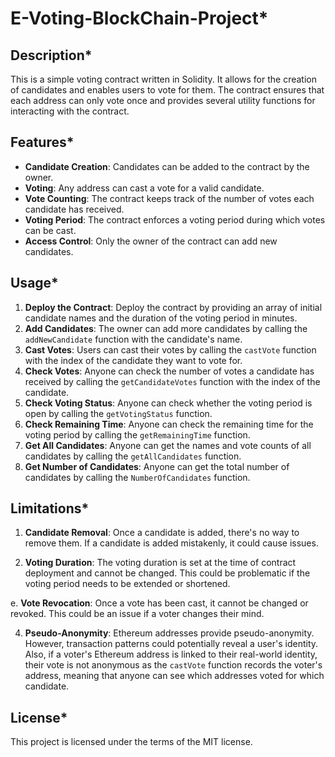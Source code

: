 # E-Voting-BlockChain-Project*

## Description*

This is a simple voting contract written in Solidity. It allows for the creation of candidates and enables users to vote for them. The contract ensures that each address can only vote once and provides several utility functions for interacting with the contract.

## Features*

- **Candidate Creation**: Candidates can be added to the contract by the owner.
- **Voting**: Any address can cast a vote for a valid candidate.
- **Vote Counting**: The contract keeps track of the number of votes each candidate has received.
- **Voting Period**: The contract enforces a voting period during which votes can be cast.
- **Access Control**: Only the owner of the contract can add new candidates.

## Usage*

1. **Deploy the Contract**: Deploy the contract by providing an array of initial candidate names and the duration of the voting period in minutes.
2. **Add Candidates**: The owner can add more candidates by calling the `addNewCandidate` function with the candidate's name.
3. **Cast Votes**: Users can cast their votes by calling the `castVote` function with the index of the candidate they want to vote for.
4. **Check Votes**: Anyone can check the number of votes a candidate has received by calling the `getCandidateVotes` function with the index of the candidate.
5. **Check Voting Status**: Anyone can check whether the voting period is open by calling the `getVotingStatus` function.
6. **Check Remaining Time**: Anyone can check the remaining time for the voting period by calling the `getRemainingTime` function.
7. **Get All Candidates**: Anyone can get the names and vote counts of all candidates by calling the `getAllCandidates` function.
8. **Get Number of Candidates**: Anyone can get the total number of candidates by calling the `NumberOfCandidates` function.

## Limitations*


1. **Candidate Removal**: Once a candidate is added, there's no way to remove them. If a candidate is added mistakenly, it could cause issues.

2. **Voting Duration**: The voting duration is set at the time of contract deployment and cannot be changed. This could be problematic if the voting period needs to be extended or shortened.

e. **Vote Revocation**: Once a vote has been cast, it cannot be changed or revoked. This could be an issue if a voter changes their mind.

4. **Pseudo-Anonymity**: Ethereum addresses provide pseudo-anonymity. However, transaction patterns could potentially reveal a user's identity. Also, if a voter's Ethereum address is linked to their real-world identity, their vote is not anonymous as the `castVote` function records the voter's address, meaning that anyone can see which addresses voted for which candidate.



## License*

This project is licensed under the terms of the MIT license.
